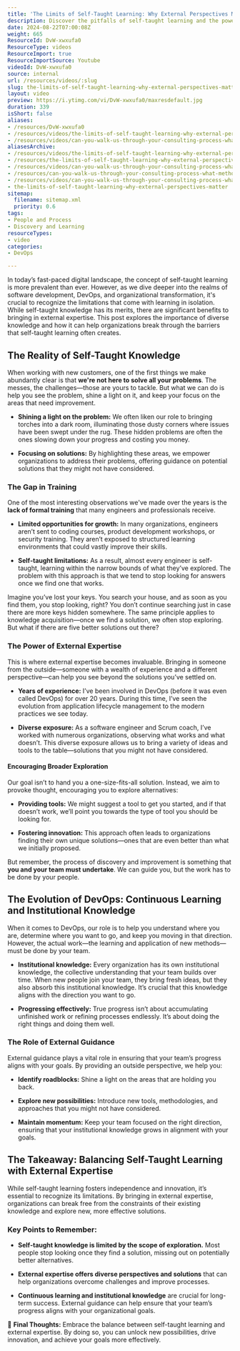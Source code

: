 ```yaml
---
title: 'The Limits of Self-Taught Learning: Why External Perspectives Matter'
description: Discover the pitfalls of self-taught learning and the power of diverse insights in consulting. Embrace continuous learning for better solutions!
date: 2024-08-22T07:00:08Z
weight: 665
ResourceId: DvW-xwxufa0
ResourceType: videos
ResourceImport: true
ResourceImportSource: Youtube
videoId: DvW-xwxufa0
source: internal
url: /resources/videos/:slug
slug: the-limits-of-self-taught-learning-why-external-perspectives-matter
layout: video
preview: https://i.ytimg.com/vi/DvW-xwxufa0/maxresdefault.jpg
duration: 339
isShort: false
aliases:
- /resources/DvW-xwxufa0
- /resources/videos/the-limits-of-self-taught-learning-why-external-perspectives-matter
- /resources/videos/can-you-walk-us-through-your-consulting-process-what-methodologies-and-tools-do-you-employ
aliasesArchive:
- /resources/videos/the-limits-of-self-taught-learning-why-external-perspectives-matter
- /resources/the-limits-of-self-taught-learning-why-external-perspectives-matter
- /resources/videos/can-you-walk-us-through-your-consulting-process-what-methodologies-and-tools-do-you-employ-
- /resources/can-you-walk-us-through-your-consulting-process-what-methodologies-and-tools-do-you-employ-
- /resources/videos/can-you-walk-us-through-your-consulting-process-what-methodologies-and-tools-do-you-employ
- the-limits-of-self-taught-learning-why-external-perspectives-matter
sitemap:
  filename: sitemap.xml
  priority: 0.6
tags:
- People and Process
- Discovery and Learning
resourceTypes:
- video
categories:
- DevOps

---
```

In today’s fast-paced digital landscape, the concept of self-taught learning is more prevalent than ever. However, as we dive deeper into the realms of software development, DevOps, and organizational transformation, it's crucial to recognize the limitations that come with learning in isolation. While self-taught knowledge has its merits, there are significant benefits to bringing in external expertise. This post explores the importance of diverse knowledge and how it can help organizations break through the barriers that self-taught learning often creates.

## The Reality of Self-Taught Knowledge

When working with new customers, one of the first things we make abundantly clear is that **we're not here to solve all your problems**. The messes, the challenges—those are yours to tackle. But what we can do is help you see the problem, shine a light on it, and keep your focus on the areas that need improvement.

- **Shining a light on the problem:** We often liken our role to bringing torches into a dark room, illuminating those dusty corners where issues have been swept under the rug. These hidden problems are often the ones slowing down your progress and costing you money.

- **Focusing on solutions:** By highlighting these areas, we empower organizations to address their problems, offering guidance on potential solutions that they might not have considered.

### The Gap in Training

One of the most interesting observations we've made over the years is the **lack of formal training** that many engineers and professionals receive.

- **Limited opportunities for growth:** In many organizations, engineers aren’t sent to coding courses, product development workshops, or security training. They aren’t exposed to structured learning environments that could vastly improve their skills.

- **Self-taught limitations:** As a result, almost every engineer is self-taught, learning within the narrow bounds of what they’ve explored. The problem with this approach is that we tend to stop looking for answers once we find one that works.

Imagine you’ve lost your keys. You search your house, and as soon as you find them, you stop looking, right? You don’t continue searching just in case there are more keys hidden somewhere. The same principle applies to knowledge acquisition—once we find a solution, we often stop exploring. But what if there are five better solutions out there?

### The Power of External Expertise

This is where external expertise becomes invaluable. Bringing in someone from the outside—someone with a wealth of experience and a different perspective—can help you see beyond the solutions you’ve settled on.

- **Years of experience:** I’ve been involved in DevOps (before it was even called DevOps) for over 20 years. During this time, I’ve seen the evolution from application lifecycle management to the modern practices we see today.

- **Diverse exposure:** As a software engineer and Scrum coach, I’ve worked with numerous organizations, observing what works and what doesn’t. This diverse exposure allows us to bring a variety of ideas and tools to the table—solutions that you might not have considered.

#### Encouraging Broader Exploration

Our goal isn’t to hand you a one-size-fits-all solution. Instead, we aim to provoke thought, encouraging you to explore alternatives:

- **Providing tools:** We might suggest a tool to get you started, and if that doesn’t work, we’ll point you towards the type of tool you should be looking for.

- **Fostering innovation:** This approach often leads to organizations finding their own unique solutions—ones that are even better than what we initially proposed.

But remember, the process of discovery and improvement is something that **you and your team must undertake**. We can guide you, but the work has to be done by your people.

## The Evolution of DevOps: Continuous Learning and Institutional Knowledge

When it comes to DevOps, our role is to help you understand where you are, determine where you want to go, and keep you moving in that direction. However, the actual work—the learning and application of new methods—must be done by your team.

- **Institutional knowledge:** Every organization has its own institutional knowledge, the collective understanding that your team builds over time. When new people join your team, they bring fresh ideas, but they also absorb this institutional knowledge. It’s crucial that this knowledge aligns with the direction you want to go.

- **Progressing effectively:** True progress isn’t about accumulating unfinished work or refining processes endlessly. It’s about doing the right things and doing them well.

### The Role of External Guidance

External guidance plays a vital role in ensuring that your team’s progress aligns with your goals. By providing an outside perspective, we help you:

- **Identify roadblocks:** Shine a light on the areas that are holding you back.

- **Explore new possibilities:** Introduce new tools, methodologies, and approaches that you might not have considered.

- **Maintain momentum:** Keep your team focused on the right direction, ensuring that your institutional knowledge grows in alignment with your goals.

## The Takeaway: Balancing Self-Taught Learning with External Expertise

While self-taught learning fosters independence and innovation, it’s essential to recognize its limitations. By bringing in external expertise, organizations can break free from the constraints of their existing knowledge and explore new, more effective solutions.

### Key Points to Remember:

- **Self-taught knowledge is limited by the scope of exploration.** Most people stop looking once they find a solution, missing out on potentially better alternatives.

- **External expertise offers diverse perspectives and solutions** that can help organizations overcome challenges and improve processes.

- **Continuous learning and institutional knowledge** are crucial for long-term success. External guidance can help ensure that your team’s progress aligns with your organizational goals.

🚀 **Final Thoughts:** Embrace the balance between self-taught learning and external expertise. By doing so, you can unlock new possibilities, drive innovation, and achieve your goals more effectively.
